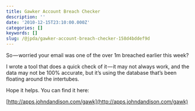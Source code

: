 ```yaml
---
title: Gawker Account Breach Checker
description: ''
date: '2010-12-15T23:10:00.000Z'
categories: []
keywords: []
slug: /@jpda/gawker-account-breach-checker-158d4bddef9d
---
```


So — worried your email was one of the over 1m breached earlier this week?

I wrote a tool that does a quick check of it — it may not always work, and the data may not be 100% accurate, but it’s using the database that’s been floating around the intertubes.

Hope it helps. You can find it here:

[http://apps.johndandison.com/gawk](http://apps.johndandison.com/gawk)